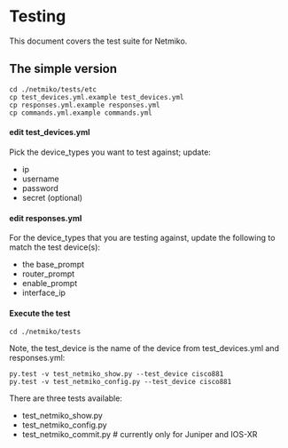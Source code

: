 # Testing

This document covers the test suite for Netmiko.

## The simple version

```
cd ./netmiko/tests/etc  
cp test_devices.yml.example test_devices.yml  
cp responses.yml.example responses.yml  
cp commands.yml.example commands.yml  
```

#### edit test_devices.yml

Pick the device_types you want to test against; update:
* ip 
* username
* password
* secret (optional)

#### edit responses.yml

For the device_types that you are testing against, update the following to match the test 
device(s):  
* the base_prompt
* router_prompt
* enable_prompt
* interface_ip

#### Execute the test
```
cd ./netmiko/tests
```

Note, the test_device is the name of the device from test_devices.yml and responses.yml:  
```
py.test -v test_netmiko_show.py --test_device cisco881  
py.test -v test_netmiko_config.py --test_device cisco881
```

There are three tests available:  
* test_netmiko_show.py  
* test_netmiko_config.py  
* test_netmiko_commit.py      # currently only for Juniper and IOS-XR  

